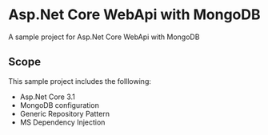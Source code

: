 # Asp.Net Core WebApi with MongoDB

A sample project for Asp.Net Core WebApi with MongoDB


## Scope

This sample project includes the folllowing:

- Asp.Net Core 3.1
- MongoDB configuration
- Generic Repository Pattern
- MS Dependency Injection
